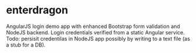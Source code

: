 # enterdragon
AngularJS login demo app with enhanced Bootstrap form validation and NodeJS backend. Login credentials verified from a static Angular service. Todo: persisit credentilas in NodeJS app possibly by writing to a text file (as a stub for a DB).


